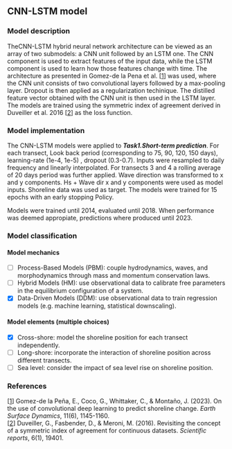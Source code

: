 ## CNN-LSTM model
### Model description

TheCNN-LSTM hybrid neural network architecture can be viewed as an array of two submodels: a CNN unit followed by an LSTM one. The CNN component is used to extract features of the input data, while the LSTM component is used to learn how those features change with time. The architecture as presented in Gomez-de la Pena et al. [[1](https://doi.org/10.5194/esurf-11-1145-2023)] was used, where the CNN unit consists of two convolutional layers followed by a max-pooling layer. Dropout is then applied as a regularization techinique. The distilled feature vector obtained with the CNN unit is then used in the LSTM layer. The models are trained using the symmetric index of agreement derived in Duveiller et al. 2016 [[2](https://doi.org/10.1038/srep19401)] as the loss function.

### Model implementation
The CNN-LSTM models were applied to ***Task1.Short-term prediction***. For each transect, Look back period (corresponding to 75, 90, 120, 150 days), learning-rate (1e-4, 1e-5) , dropout (0.3-0.7). Inputs were resampled to daily frequency and linearly interpolated. For transects 3 and 4 a rolling average of 20 days period was further applied. Wave direction was transformed to x and y components. Hs + Wave dir x and y components were used as model inputs. Shoreline data was used as target. The models were trained for 15 epochs with an early stopping Policy. 

Models were trained until 2014, evaluated until 2018. When performance was deemed appropiate, predictions where produced until 2023.


### Model classification
#### Model mechanics
- [ ] Process-Based Models (PBM): couple hydrodynamics, waves, and morphodynamics through mass and momentum conservation laws.
- [ ] Hybrid Models (HM): use observational data to calibrate free parameters in the equilibrium configuration of a system.
- [x] Data-Driven Models (DDM): use observational data to train regression models (e.g. machine learning, statistical downscaling).
#### Model elements (multiple choices)
- [x] Cross-shore: model the shoreline position for each transect independently.
- [ ] Long-shore: incorporate the interaction of shoreline position across different transects.
- [ ] Sea level: consider the impact of sea level rise on shoreline position.

### References
[[1](https://doi.org/10.5194/esurf-11-1145-2023)]
Gomez-de la Peña, E., Coco, G., Whittaker, C., & Montaño, J. (2023). On the use of convolutional deep learning to predict shoreline change. *Earth Surface Dynamics*, 11(6), 1145-1160.\
[[2](https://doi.org/10.1038/srep19401)]
Duveiller, G., Fasbender, D., & Meroni, M. (2016). Revisiting the concept of a symmetric index of agreement for continuous datasets. *Scientific reports*, 6(1), 19401.



